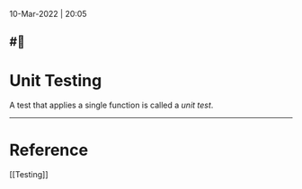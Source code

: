 10-Mar-2022 | 20:05

#📝 
---
# Unit Testing
A test that applies a single function is called a _unit test_.



---
# Reference
[[Testing]]